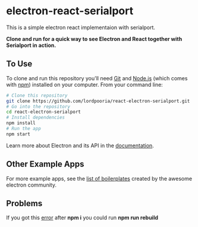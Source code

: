# electron-react-serialport
This is a simple electron react implementaion with serialport.

**Clone and run for a quick way to see Electron and React together with Serialport in action.**

## To Use

To clone and run this repository you'll need [Git](https://git-scm.com) and [Node.js](https://nodejs.org/en/download/) (which comes with [npm](http://npmjs.com)) installed on your computer. From your command line:

```bash
# Clone this repository
git clone https://github.com/lordpooria/react-electron-serialport.git
# Go into the repository
cd react-electron-serialport
# Install dependencies
npm install
# Run the app
npm start
```

Learn more about Electron and its API in the [documentation](http://electron.atom.io/docs/).

## Other Example Apps

For more example apps, see the
[list of boilerplates](http://electron.atom.io/community/#boilerplates)
created by the awesome electron community.


## Problems
If you got this [error](https://github.com/serialport/node-serialport/issues/1910) after
**npm i** you could run **npm run rebuild**